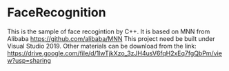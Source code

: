 # FaceRecognition
This is the sample of face recogintion by C++. It is based on MNN from Alibaba https://github.com/alibaba/MNN
This project need be built under Visual Studio 2019. Other materials can be download from the link: https://drive.google.com/file/d/1lwTjkXzo_3zJH4usV6fqH2xEq7fgQbPm/view?usp=sharing

